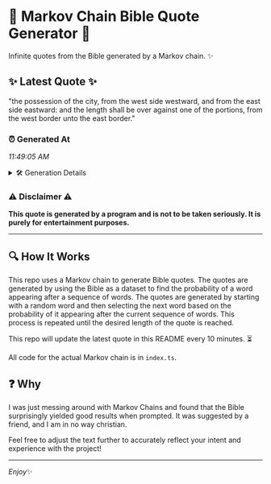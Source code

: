 # 📖 Markov Chain Bible Quote Generator 📖

Infinite quotes from the Bible generated by a Markov chain. ✨

## ✨ Latest Quote ✨
"the possession of the city, from the west side westward, and from the east side eastward: and the length shall be over against one of the portions, from the west border unto the east border."

### ⏰ Generated At
*11:49:05 AM*

<details>
    <summary>🛠️ Generation Details</summary>
    <p>
        <strong>🌱 Seed:</strong> the<br>
        <strong>🔄 Iterations:</strong> 34<br>
        <strong>📜 Context History:</strong><br>[ the ]: possession<br>[ the, possession ]: of<br>[ the, possession, of ]: the<br>[ the, possession, of, the ]: city,<br>[ the, possession, of, the, city, ]: from<br>[ the, possession, of, the, city,, from ]: the<br>[ possession, of, the, city,, from, the ]: west<br>[ of, the, city,, from, the, west ]: side<br>[ the, city,, from, the, west, side ]: westward,<br>[ city,, from, the, west, side, westward, ]: and<br>[ from, the, west, side, westward,, and ]: from<br>[ the, west, side, westward,, and, from ]: the<br>[ west, side, westward,, and, from, the ]: east<br>[ side, westward,, and, from, the, east ]: side<br>[ westward,, and, from, the, east, side ]: eastward:<br>[ and, from, the, east, side, eastward: ]: and<br>[ from, the, east, side, eastward:, and ]: the<br>[ the, east, side, eastward:, and, the ]: length<br>[ east, side, eastward:, and, the, length ]: shall<br>[ side, eastward:, and, the, length, shall ]: be<br>[ eastward:, and, the, length, shall, be ]: over<br>[ and, the, length, shall, be, over ]: against<br>[ the, length, shall, be, over, against ]: one<br>[ length, shall, be, over, against, one ]: of<br>[ shall, be, over, against, one, of ]: the<br>[ be, over, against, one, of, the ]: portions,<br>[ over, against, one, of, the, portions, ]: from<br>[ against, one, of, the, portions,, from ]: the<br>[ one, of, the, portions,, from, the ]: west<br>[ of, the, portions,, from, the, west ]: border<br>[ the, portions,, from, the, west, border ]: unto<br>[ portions,, from, the, west, border, unto ]: the<br>[ from, the, west, border, unto, the ]: east<br>[ the, west, border, unto, the, east ]: border.<br>
    </p>
</details>

### ⚠️ Disclaimer ⚠️
**This quote is generated by a program and is not to be taken seriously. It is purely for entertainment purposes.**

---

## 🔍 How It Works

This repo uses a Markov chain to generate Bible quotes. The quotes are generated by using the Bible as a dataset to find the probability of a word appearing after a sequence of words. The quotes are generated by starting with a random word and then selecting the next word based on the probability of it appearing after the current sequence of words. This process is repeated until the desired length of the quote is reached.

This repo will update the latest quote in this README every 10 minutes. ⏳

All code for the actual Markov chain is in `index.ts`.

## ❓ Why

I was just messing around with Markov Chains and found that the Bible surprisingly yielded good results when prompted. 
It was suggested by a friend, and I am in no way christian.

Feel free to adjust the text further to accurately reflect your intent and experience with the project!

---

*Enjoy*✨
